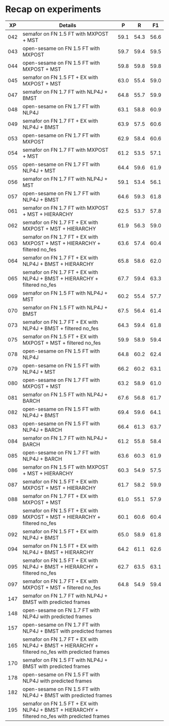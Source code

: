 # Recap on experiments

| XP | Details | P | R | F1 |
| --- | --- | --- | --- | --- |
| 042 | semafor on FN 1.5 FT with MXPOST + MST | 59.1 | 54.3 | 56.6 |
| 043 | open-sesame on FN 1.5 FT with MXPOST | 59.7 | 59.4 | 59.5 |
| 044 | open-sesame on FN 1.5 FT with MXPOST + MST | 59.8 | 59.8 | 59.8 |
| 045 | semafor on FN 1.5 FT + EX with MXPOST + MST | 63.0 | 55.4 | 59.0 |
| 047 | semafor on FN 1.7 FT with NLP4J + BMST | 64.8 | 55.7 | 59.9 |
| 048 | open-sesame on FN 1.7 FT with NLP4J | 63.1 | 58.8 | 60.9 |
| 049 | semafor on FN 1.7 FT + EX with NLP4J + BMST | 63.9 | 57.5 | 60.6 |
| 053 | open-sesame on FN 1.7 FT with MXPOST | 62.9 | 58.4 | 60.6 |
| 054 | semafor on FN 1.7 FT with MXPOST + MST | 61.2 | 53.5 | 57.1 |
| 055 | open-sesame on FN 1.7 FT with NLP4J + MST | 64.4 | 59.6 | 61.9 |
| 056 | semafor on FN 1.7 FT with NLP4J + MST | 59.1 | 53.4 | 56.1 |
| 057 | open-sesame on FN 1.7 FT with NLP4J + BMST | 64.6 | 59.3 | 61.8 |
| 061 | semafor on FN 1.7 FT with MXPOST + MST + HIERARCHY | 62.5 | 53.7 | 57.8 |
| 062 | semafor on FN 1.7 FT + EX with MXPOST + MST + HIERARCHY | 61.9 | 56.3 | 59.0 |
| 063 | semafor on FN 1.7 FT + EX with MXPOST + MST + HIERARCHY + filtered no_fes | 63.6 | 57.4 | 60.4 |
| 064 | semafor on FN 1.7 FT + EX with NLP4J + BMST + HIERARCHY | 65.8 | 58.6 | 62.0 |
| 065 | semafor on FN 1.7 FT + EX with NLP4J + BMST + HIERARCHY + filtered no_fes | 67.7 | 59.4 | 63.3 |
| 069 | semafor on FN 1.5 FT with NLP4J + MST | 60.2 | 55.4 | 57.7 |
| 070 | semafor on FN 1.5 FT with NLP4J + BMST | 67.5 | 56.4 | 61.4 |
| 073 | semafor on FN 1.7 FT + EX with NLP4J + BMST + filtered no_fes | 64.3 | 59.4 | 61.8 |
| 075 | semafor on FN 1.5 FT + EX with MXPOST + MST + filtered no_fes | 59.9 | 58.9 | 59.4 |
| 078 | open-sesame on FN 1.5 FT with NLP4J | 64.8 | 60.2 | 62.4 |
| 079 | open-sesame on FN 1.5 FT with NLP4J + MST | 66.2 | 60.2 | 63.1 |
| 080 | open-sesame on FN 1.7 FT with MXPOST + MST | 63.2 | 58.9 | 61.0 |
| 081 | semafor on FN 1.5 FT with NLP4J + BARCH | 67.6 | 56.8 | 61.7 |
| 082 | open-sesame on FN 1.5 FT with NLP4J + BMST | 69.4 | 59.6 | 64.1 |
| 083 | open-sesame on FN 1.5 FT with NLP4J + BARCH | 66.4 | 61.3 | 63.7 |
| 084 | semafor on FN 1.7 FT with NLP4J + BARCH | 61.2 | 55.8 | 58.4 |
| 085 | open-sesame on FN 1.7 FT with NLP4J + BARCH | 63.6 | 60.3 | 61.9 |
| 086 | semafor on FN 1.5 FT with MXPOST + MST + HIERARCHY | 60.3 | 54.9 | 57.5 |
| 087 | semafor on FN 1.5 FT + EX with MXPOST + MST + HIERARCHY | 61.7 | 58.2 | 59.9 |
| 088 | semafor on FN 1.7 FT + EX with MXPOST + MST | 61.0 | 55.1 | 57.9 |
| 089 | semafor on FN 1.5 FT + EX with MXPOST + MST + HIERARCHY + filtered no_fes | 60.1 | 60.6 | 60.4 |
| 092 | semafor on FN 1.5 FT + EX with NLP4J + BMST | 65.0 | 58.9 | 61.8 |
| 094 | semafor on FN 1.5 FT + EX with NLP4J + BMST + HIERARCHY | 64.2 | 61.1 | 62.6 |
| 095 | semafor on FN 1.5 FT + EX with NLP4J + BMST + HIERARCHY + filtered no_fes | 62.7 | 63.5 | 63.1 |
| 097 | semafor on FN 1.7 FT + EX with MXPOST + MST + filtered no_fes | 64.8 | 54.9 | 59.4 |
| 147 | semafor on FN 1.7 FT with NLP4J + BMST with predicted frames | | |
| 148 | open-sesame on FN 1.7 FT with NLP4J with predicted frames | | |
| 157 | open-sesame on FN 1.7 FT with NLP4J + BMST with predicted frames | | |
| 165 | semafor on FN 1.7 FT + EX with NLP4J + BMST + HIERARCHY + filtered no_fes with predicted frames | | |
| 170 | semafor on FN 1.5 FT with NLP4J + BMST with predicted frames | | |
| 178 | open-sesame on FN 1.5 FT with NLP4J with predicted frames | | |
| 182 | open-sesame on FN 1.5 FT with NLP4J + BMST with predicted frames | | |
| 195 | semafor on FN 1.5 FT + EX with NLP4J + BMST + HIERARCHY + filtered no_fes with predicted frames | | |

